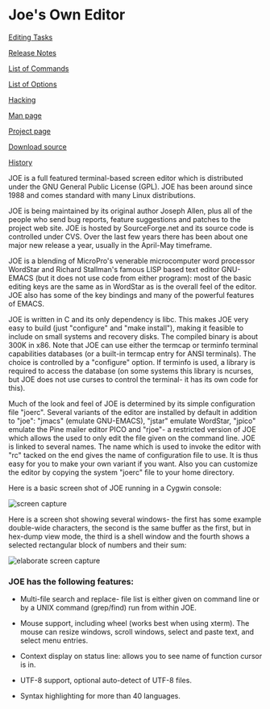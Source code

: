 # Joe's Own Editor

[Editing Tasks](https://sourceforge.net/p/joe-editor/mercurial/ci/default/tree/docs/tasks.md) 

[Release Notes](https://sourceforge.net/p/joe-editor/mercurial/ci/default/tree/NEWS.md)

[List of Commands](https://sourceforge.net/p/joe-editor/mercurial/ci/default/tree/docs/list.md)

[List of Options](https://sourceforge.net/p/joe-editor/mercurial/ci/default/tree/docs/options.md)

[Hacking](https://sourceforge.net/p/joe-editor/mercurial/ci/default/tree/docs/hacking.md)

[Man page](https://sourceforge.net/p/joe-editor/mercurial/ci/default/tree/docs/man.md)

[Project page](http://www.sourceforge.net/projects/joe-editor)

[Download source](http://prdownloads.sourceforge.net/joe-editor/joe-3.7.tar.gz?download)

[History](https://sourceforge.net/p/joe-editor/mercurial/ci/default/tree/docs/history.md)

<p></p>

<p>JOE is a full featured terminal-based screen editor which is distributed
under the GNU General Public License (GPL).  JOE has been around since 1988
and comes standard with many Linux distributions.</p>

<p>JOE is being maintained by its original author Joseph Allen, plus all of
the people who send bug reports, feature suggestions and patches to the
project web site.  JOE is hosted by SourceForge.net and its source code is
controlled under CVS.  Over the last few years there has been about one
major new release a year, usually in the April-May timeframe.</p>

<p>JOE is a blending of MicroPro's venerable microcomputer word processor
WordStar and Richard Stallman's famous LISP based text editor GNU-EMACS (but
it does not use code from either program): most of the basic editing keys
are the same as in WordStar as is the overall feel of the editor.  JOE also
has some of the key bindings and many of the powerful features of EMACS.</p>

<p>JOE is written in C and its only dependency is libc.  This makes JOE very
easy to build (just "configure" and "make install"), making it feasible to
include on small systems and recovery disks.  The compiled binary is about
300K in x86.  Note that JOE can use either the termcap or terminfo terminal
capabilities databases (or a built-in termcap entry for ANSI terminals).  The
choice is controlled by a "configure" option.  If terminfo is used, a
library is required to access the database (on some systems this library is
ncurses, but JOE does not use curses to control the terminal- it has its own
code for this).</p>

<p>Much of the look and feel of JOE is determined by its simple
configuration file "joerc".  Several variants of the editor are installed by
default in addition to "joe": "jmacs" (emulate GNU-EMACS), "jstar" emulate
WordStar, "jpico" emulate the Pine mailer editor PICO and "rjoe"- a
restricted version of JOE which allows the used to only edit the file given
on the command line.  JOE is linked to several names.  The name which is
used to invoke the editor with "rc" tacked on the end gives the name of
configuration file to use.  It is thus easy for you to make your own variant
if you want.  Also you can customize the editor by copying the system
"joerc" file to your home directory.</p>

<p>Here is a basic screen shot of JOE running in a Cygwin console:</p>
<img src="https://sourceforge.net/p/joe-editor/mercurial/ci/default/tree/htdocs/capture.gif" alt="screen capture">

<p>Here is a screen shot showing several windows- the first has some example
double-wide characters, the second is the same buffer as the first, but in
hex-dump view mode, the third is a shell window and the fourth shows a
selected rectangular block of numbers and their sum:</p>

<img src="https://sourceforge.net/p/joe-editor/mercurial/ci/default/tree/htdocs/elaborate.gif" alt="elaborate screen capture">

### JOE has the following features:

* Multi-file search and replace- file list is either given on command line or by a UNIX command (grep/find) run from within JOE.

* Mouse support, including wheel (works best when using xterm).  The mouse can resize windows, scroll windows, select and paste text, and select menu entries.

* Context display on status line: allows you to see name of function cursor is in.

* UTF-8 support, optional auto-detect of UTF-8 files.

* Syntax highlighting for more than 40 languages.


